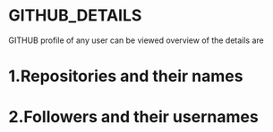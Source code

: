 # GITHUB_DETAILS
GITHUB profile of any user can be viewed
overview of the details are
# 1.Repositories and their names
# 2.Followers and their usernames
